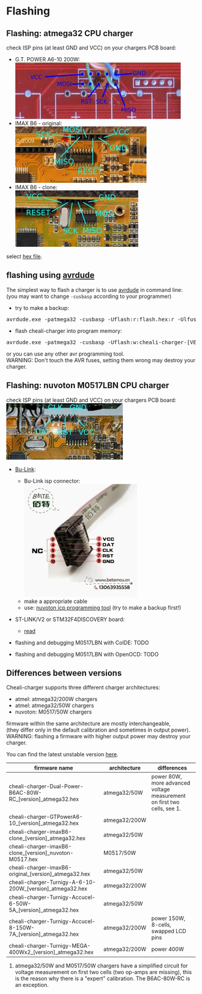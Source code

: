 
Flashing
========

Flashing: atmega32 CPU charger
-------------------------------

check ISP pins (at least GND and VCC) on your chargers PCB board:
- G.T. POWER A6-10 200W:  
  ![isp](connectors/isp_GTPowerA6-10.jpeg)
- IMAX B6 - original:  
  ![isp](connectors/isp_imaxB6.jpeg)
- IMAX B6 - clone:  
  ![isp](connectors/isp_imaxB6_clone.jpeg)

select [hex file](flashing.md#differences-between-versions).

flashing using [avrdude](http://www.nongnu.org/avrdude/)
--------------------------------------------------------

The simplest way to flash a charger is to use [avrdude](http://www.nongnu.org/avrdude/) in command line:  
(you may want to change `-cusbasp` according to your programmer)
- try to make a backup:
<pre>
avrdude.exe -patmega32 -cusbasp -Uflash:r:flash.hex:r -Ulfuse:r:lfuse.hex:r -Uhfuse:r:hfuse.hex:r -Ueeprom:r:eeprom.hex:r
</pre>

- flash cheali-charger into program memory:
<pre>
avrdude.exe -patmega32 -cusbasp -Uflash:w:cheali-charger-[VERSION].hex:a
</pre>

or you can use any other avr programming tool.  
WARNING: Don't touch the AVR fuses, setting them wrong may destroy your charger.


Flashing: nuvoton M0517LBN CPU charger
--------------------------------------

check ISP pins (at least GND and VCC) on your chargers PCB board:  
![isp](connectors/isp_imaxB6_M0517.jpeg)

- [Bu-Link](http://www.aliexpress.com/item/Free-Shipping-1SET-Bu-Link-Compatible-Nuvoton-Nu-Link-for-all-Cortex-M0-MINI51-M052-NUC120/1570055317.html):
  - Bu-Link isp connector:  
  ![isp_programmer](connectors/isp_bu-link.jpg)
  - make a appropriate cable
  - use: [nuvoton icp programming tool](http://download.nuvoton.com/NuvotonMOSS/DownloadService/Member/DocumentsInfo.aspx?tp_GUID=SW0520101208200310)
   (try to make a backup first!)

- ST-LINK/V2 or STM32F4DISCOVERY board:
  - [read](https://groups.google.com/d/msg/cheali-charger/2Rz-dtwZ5Is/zUGr3PzX9bcJ)

- flashing and debugging M0517LBN with CoIDE: TODO
- flashing and debugging M0517LBN with OpenOCD: TODO


Differences between versions
----------------------------

Cheali-charger supports three different charger architectures:
- atmel: atmega32/200W chargers
- atmel: atmega32/50W chargers
- nuvoton: M0517/50W chargers

firmware within the same architecture are mostly interchangeable,  
(they differ only in the default calibration and sometimes in output power).  
WARNING: flashing a firmware with higher output power may destroy your charger.

You can find the latest unstable version [here](../hex/unstable/).

| firmware name                                                 | architecture  |  differences                          |
|---------------------------------------------------------------|---------------|---------------------------------------|
|cheali-charger-Dual-Power-B6AC-80W-RC_[version]_atmega32.hex   |atmega32/50W   | power 80W, more advanced voltage measurement on first two cells, see 1.|
|cheali-charger-GTPowerA6-10_[version]_atmega32.hex             |atmega32/200W  |                                       |
|cheali-charger-imaxB6-clone_[version]_atmega32.hex             |atmega32/50W   |                                       |
|cheali-charger-imaxB6-clone_[version]_nuvoton-M0517.hex        |M0517/50W      |                                       |
|cheali-charger-imaxB6-original_[version]_atmega32.hex          |atmega32/50W   |                                       |
|cheali-charger-Turnigy-A-6-10-200W_[version]_atmega32.hex      |atmega32/200W  |                                       |
|cheali-charger-Turnigy-Accucel-6-50W-5A_[version]_atmega32.hex |atmega32/50W   |                                       |
|cheali-charger-Turnigy-Accucel-8-150W-7A_[version]_atmega32.hex|atmega32/200W  | power 150W, 8-cells, swapped LCD pins |
|cheali-charger-Turnigy-MEGA-400Wx2_[version]_atmega32.hex      |atmega32/200W  | power 400W                            |

1. atmega32/50W and M0517/50W chargers have a simplified circuit for voltage measurement on first two cells (two op-amps are missing),
   this is the reason why there is a "expert" calibration. The B6AC-80W-RC is an exception.


